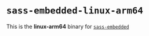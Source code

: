 # `sass-embedded-linux-arm64`

This is the **linux-arm64** binary for [`sass-embedded`](https://www.npmjs.com/package/sass-embedded)
